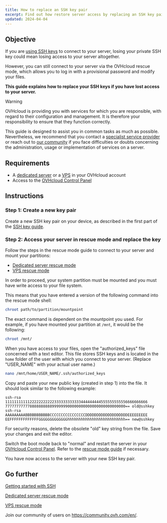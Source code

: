 ```yaml
---
title: How to replace an SSH key pair
excerpt: Find out how restore server access by replacing an SSH key pair with a new one in case your private key is lost
updated: 2024-04-04
---
```


## Objective

If you are [using SSH keys](/pages/bare_metal_cloud/dedicated_servers/creating-ssh-keys-dedicated) to connect to your server, losing your private SSH key could mean losing access to your server altogether.

However, you can still connect to your server via the OVHcloud rescue mode, which allows you to log in with a provisional password and modify your files.

**This guide explains how to replace your SSH keys if you have lost access to your server.**

> [!warning]
>OVHcloud is providing you with services for which you are responsible, with regard to their configuration and management. It is therefore your responsibility to ensure that they function correctly.
>
>This guide is designed to assist you in common tasks as much as possible. Nevertheless, we recommend that you contact a [specialist service provider](https://partner.ovhcloud.com/en/directory/) or reach out to [our community](https://community.ovh.com/en/) if you face difficulties or doubts concerning the administration, usage or implementation of services on a server.
>

## Requirements

- A [dedicated server](https://www.ovhcloud.com/en/bare-metal/) or a [VPS](https://www.ovhcloud.com/en/vps/) in your OVHcloud account
- Access to the [OVHcloud Control Panel](/links/manager)

## Instructions

### Step 1: Create a new key pair

Create a new SSH key pair on your device, as described in the first part of the [SSH key guide](/pages/bare_metal_cloud/dedicated_servers/creating-ssh-keys-dedicated).

<a name="step2"></a>

### Step 2: Access your server in rescue mode and replace the key

Follow the steps in the rescue mode guide to connect to your server and mount your partitions:

- [Dedicated server rescue mode](/pages/bare_metal_cloud/dedicated_servers/rescue_mode)
- [VPS rescue mode](/pages/bare_metal_cloud/virtual_private_servers/rescue)

In order to proceed, your system partition must be mounted and you must have write access to your file system.

This means that you have entered a version of the following command into the rescue mode shell:

```bash
chroot path/to/partition/mountpoint
```

The exact command is dependent on the mountpoint you used. For example, if you have mounted your partition at `/mnt`, it would be the following:

```bash
chroot /mnt/
```

When you have access to your files, open the "authorized_keys" file concerned with a text editor. This file stores SSH keys and is located in the `home` folder of the user with which you connect to your server. (Replace "USER_NAME" with your actual user name.)

```bash
nano /mnt/home/USER_NAME/.ssh/authorized_keys
```

Copy and paste your new public key (created in step 1) into the file. It should look similar to the following example:

```console
ssh-rsa 1111111111122222222222333333333333444444444555555555556666666666
777777777778888888888999999900000000000000000000000000== old@sshkey
ssh-rsa AAAAAAAAABBBBBBBBBBBCCCCCCCCCCCCCCCCDDDDDDDDDDDDDDDDDDDEEEEEEEEE
EEFFFFFFFFFFFFFGGGGGGGGGGGGGhhhhhhhhhhhhhhhhhhhhhhhhhh== new@sshkey
```

For security reasons, delete the obsolete "old" key string from the file. Save your changes and exit the editor.

Switch the boot mode back to "normal" and restart the server in your [OVHcloud Control Panel](/links/manager). Refer to the [rescue mode guide](#step2) if necessary.

You have now access to the server with your new SSH key pair.

## Go further

[Getting started with SSH](/pages/bare_metal_cloud/dedicated_servers/ssh_introduction)

[Dedicated server rescue mode](/pages/bare_metal_cloud/dedicated_servers/rescue_mode)

[VPS rescue mode](/pages/bare_metal_cloud/virtual_private_servers/rescue)

Join our community of users on <https://community.ovh.com/en/>.